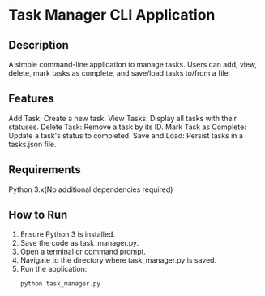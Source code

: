 # Task Manager CLI Application

## Description
A simple command-line application to manage tasks. Users can add, view, delete, mark tasks as complete, and save/load tasks to/from a file.

## Features
Add Task: Create a new task.
View Tasks: Display all tasks with their statuses.
Delete Task: Remove a task by its ID.
Mark Task as Complete: Update a task's status to completed.
Save and Load: Persist tasks in a tasks.json file.

## Requirements
Python 3.x(No additional dependencies required)

## How to Run
1. Ensure Python 3 is installed.
2. Save the code as task_manager.py.
3. Open a terminal or command prompt.
4. Navigate to the directory where task_manager.py is saved.
6. Run the application:
   ```bash
   python task_manager.py

